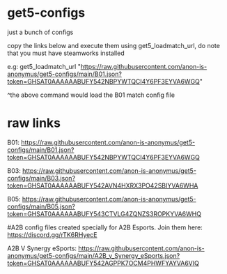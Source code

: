 # get5-configs
just a bunch of configs  

copy the links below and execute them using get5_loadmatch_url, do note that you must have steamworks installed  

e.g: get5_loadmatch_url "https://raw.githubusercontent.com/anon-is-anonymus/get5-configs/main/B01.json?token=GHSAT0AAAAAABUFY542NBPYWTQCI4Y6PF3EYVA6WGQ"  

^the above command would load the B01 match config file

# raw links

B01: https://raw.githubusercontent.com/anon-is-anonymus/get5-configs/main/B01.json?token=GHSAT0AAAAAABUFY542NBPYWTQCI4Y6PF3EYVA6WGQ  

B03: https://raw.githubusercontent.com/anon-is-anonymus/get5-configs/main/B03.json?token=GHSAT0AAAAAABUFY542AVN4HXRX3PO42SBIYVA6WHA  

B05: https://raw.githubusercontent.com/anon-is-anonymus/get5-configs/main/B05.json?token=GHSAT0AAAAAABUFY543CTVLG4ZQNZS3ROPKYVA6WHQ  

#A2B
config files created specially for A2B Esports. Join them here: https://discord.gg/rTK6RHyecE  

A2B V Synergy eSports: https://raw.githubusercontent.com/anon-is-anonymus/get5-configs/main/A2B_v_Synergy_eSports.json?token=GHSAT0AAAAAABUFY542AGPPK7OCM4PHWFYAYVA6VIQ
